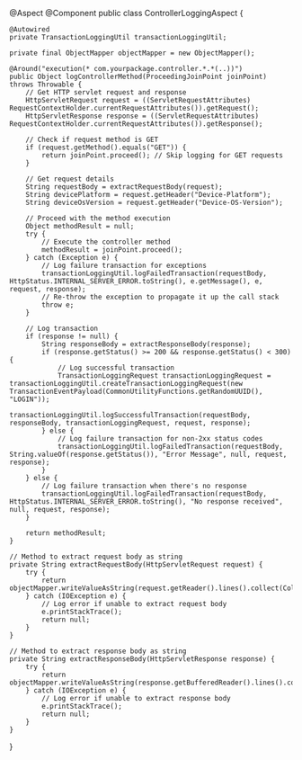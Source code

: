 @Aspect
@Component
public class ControllerLoggingAspect {

    @Autowired
    private TransactionLoggingUtil transactionLoggingUtil;

    private final ObjectMapper objectMapper = new ObjectMapper();

    @Around("execution(* com.yourpackage.controller.*.*(..))")
    public Object logControllerMethod(ProceedingJoinPoint joinPoint) throws Throwable {
        // Get HTTP servlet request and response
        HttpServletRequest request = ((ServletRequestAttributes) RequestContextHolder.currentRequestAttributes()).getRequest();
        HttpServletResponse response = ((ServletRequestAttributes) RequestContextHolder.currentRequestAttributes()).getResponse();

        // Check if request method is GET
        if (request.getMethod().equals("GET")) {
            return joinPoint.proceed(); // Skip logging for GET requests
        }

        // Get request details
        String requestBody = extractRequestBody(request);
        String devicePlatform = request.getHeader("Device-Platform");
        String deviceOsVersion = request.getHeader("Device-OS-Version");

        // Proceed with the method execution
        Object methodResult = null;
        try {
            // Execute the controller method
            methodResult = joinPoint.proceed();
        } catch (Exception e) {
            // Log failure transaction for exceptions
            transactionLoggingUtil.logFailedTransaction(requestBody, HttpStatus.INTERNAL_SERVER_ERROR.toString(), e.getMessage(), e, request, response);
            // Re-throw the exception to propagate it up the call stack
            throw e;
        }
        
        // Log transaction
        if (response != null) {
            String responseBody = extractResponseBody(response);
            if (response.getStatus() >= 200 && response.getStatus() < 300) {
                // Log successful transaction
                TransactionLoggingRequest transactionLoggingRequest = transactionLoggingUtil.createTransactionLoggingRequest(new TransactionEventPayload(CommonUtilityFunctions.getRandomUUID(), "LOGIN"));
                transactionLoggingUtil.logSuccessfulTransaction(requestBody, responseBody, transactionLoggingRequest, request, response);
            } else {
                // Log failure transaction for non-2xx status codes
                transactionLoggingUtil.logFailedTransaction(requestBody, String.valueOf(response.getStatus()), "Error Message", null, request, response);
            }
        } else {
            // Log failure transaction when there's no response
            transactionLoggingUtil.logFailedTransaction(requestBody, HttpStatus.INTERNAL_SERVER_ERROR.toString(), "No response received", null, request, response);
        }

        return methodResult;
    }

    // Method to extract request body as string
    private String extractRequestBody(HttpServletRequest request) {
        try {
            return objectMapper.writeValueAsString(request.getReader().lines().collect(Collectors.joining(System.lineSeparator())));
        } catch (IOException e) {
            // Log error if unable to extract request body
            e.printStackTrace();
            return null;
        }
    }

    // Method to extract response body as string
    private String extractResponseBody(HttpServletResponse response) {
        try {
            return objectMapper.writeValueAsString(response.getBufferedReader().lines().collect(Collectors.joining(System.lineSeparator())));
        } catch (IOException e) {
            // Log error if unable to extract response body
            e.printStackTrace();
            return null;
        }
    }
}
